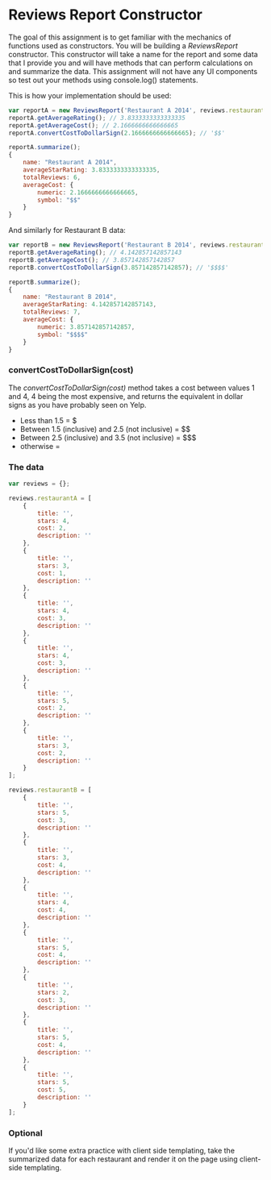 Reviews Report Constructor
==========================

The goal of this assignment is to get familiar with the mechanics of functions used as constructors. You will be building a _ReviewsReport_ constructor. This constructor will take a name for the report and some data that I provide you and will have methods that can perform calculations on and summarize the data. This assignment will not have any UI components so test out your methods using console.log() statements.

This is how your implementation should be used:

```js
var reportA = new ReviewsReport('Restaurant A 2014', reviews.restaurantA);
reportA.getAverageRating(); // 3.8333333333333335
reportA.getAverageCost(); // 2.1666666666666665
reportA.convertCostToDollarSign(2.1666666666666665); // '$$'

reportA.summarize();
{
	name: "Restaurant A 2014",
	averageStarRating: 3.8333333333333335,
	totalReviews: 6,
	averageCost: {
		numeric: 2.1666666666666665,
		symbol: "$$"
	}
}
```

And similarly for Restaurant B data:

```js
var reportB = new ReviewsReport('Restaurant B 2014', reviews.restaurantB);
reportB.getAverageRating(); // 4.142857142857143
reportB.getAverageCost(); // 3.857142857142857
reportB.convertCostToDollarSign(3.857142857142857); // '$$$$'

reportB.summarize();
{
	name: "Restaurant B 2014",
	averageStarRating: 4.142857142857143,
	totalReviews: 7,
	averageCost: {
		numeric: 3.857142857142857,
		symbol: "$$$$"
	}
}
```

### convertCostToDollarSign(cost)

The _convertCostToDollarSign(cost)_ method takes a cost between values 1 and 4, 4 being the most expensive, and returns the equivalent in dollar signs as you have probably seen on Yelp.

* Less than 1.5 = $
* Between 1.5 (inclusive) and 2.5 (not inclusive) = $$
* Between 2.5 (inclusive) and 3.5 (not inclusive) = $$$
* otherwise = $$$$

### The data

```js
var reviews = {};

reviews.restaurantA = [
	{ 
		title: '', 
		stars: 4, 
		cost: 2,
		description: '' 
	},
	{ 
		title: '', 
		stars: 3, 
		cost: 1,
		description: '' 
	},
	{ 
		title: '', 
		stars: 4, 
		cost: 3,
		description: '' 
	},
	{ 
		title: '', 
		stars: 4, 
		cost: 3,
		description: '' 
	},
	{ 
		title: '', 
		stars: 5, 
		cost: 2,
		description: '' 
	},
	{ 
		title: '', 
		stars: 3, 
		cost: 2,
		description: '' 
	}
];

reviews.restaurantB = [
	{ 
		title: '', 
		stars: 5, 
		cost: 3,
		description: '' 
	},
	{ 
		title: '', 
		stars: 3, 
		cost: 4,
		description: '' 
	},
	{ 
		title: '', 
		stars: 4, 
		cost: 4,
		description: '' 
	},
	{ 
		title: '', 
		stars: 5, 
		cost: 4,
		description: '' 
	},
	{ 
		title: '', 
		stars: 2, 
		cost: 3,
		description: '' 
	},
	{ 
		title: '', 
		stars: 5, 
		cost: 4,
		description: '' 
	},
	{ 
		title: '', 
		stars: 5, 
		cost: 5,
		description: '' 
	}
];
```

### Optional

If you'd like some extra practice with client side templating, take the summarized data for each restaurant and render it on the page using client-side templating.